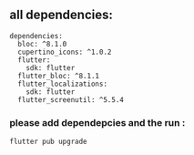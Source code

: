 ## all dependencies:
```
dependencies:
  bloc: ^8.1.0
  cupertino_icons: ^1.0.2
  flutter:
    sdk: flutter
  flutter_bloc: ^8.1.1
  flutter_localizations:
    sdk: flutter
  flutter_screenutil: ^5.5.4

```

### please add dependepcies and the run :
```
flutter pub upgrade
```
